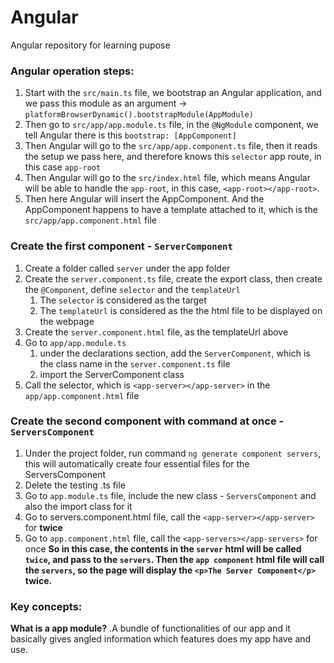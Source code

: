# Angular
Angular repository for learning pupose

### Angular operation steps: 
1. Start with the `src/main.ts` file, we bootstrap an Angular application, and we pass this module as an argument -> `platformBrowserDynamic().bootstrapModule(AppModule)`
2. Then go to `src/app/app.module.ts` file, in the `@NgModule` component, we tell Angular there is this `bootstrap: [AppComponent]`
3. Then Angular will go to the `src/app/app.component.ts` file, then it reads the setup we pass here, and therefore knows this `selector` app route, in this case `app-root`
4. Then Angular will go to the `src/index.html` file, which means Angular will be able to handle the `app-root`, in this case, `<app-root></app-root>`. 
5. Then here Angular will insert the AppComponent. And the AppComponent happens to have a template attached to it, which is the `src/app/app.component.html` file   
   
### Create the first component - `ServerComponent`
1. Create a folder called `server` under the app folder
2. Create the `server.component.ts` file, create the export class, then create the `@Component`, define `selector` and the `templateUrl`
   1. The `selector` is considered as the target
   2. The `templateUrl` is considered as the the html file to be displayed on the webpage
3. Create the `server.component.html` file, as the templateUrl above
4. Go to `app/app.module.ts`
   1. under the declarations section, add the `ServerComponent`, which is the class name in the `server.component.ts` file
   2. import the ServerComponent class
5. Call the selector, which is `<app-server></app-server>` in the `app/app.component.html` file


### Create the second component with command at once - `ServersComponent`
1. Under the project folder, run command `ng generate component servers`, this will automatically create four essential files for the ServersComponent
2. Delete the testing .ts file
3. Go to `app.module.ts` file, include the new class - `ServersComponent` and also the import class for it
4. Go to servers.component.html file, call the `<app-server></app-server>` for **twice**
5. Go to `app.component.html` file, call the `<app-servers></app-servers>` for once
**So in this case, the contents in the `server` html will be called `twice`, and pass to the `servers`. Then the `app component` html file will call the `servers`, so the page will display the `<p>The Server Component</p>` twice.**   

### Key concepts:
**What is a app module?** .A bundle of functionalities of our app and it basically gives angled information which features does my app have and use.